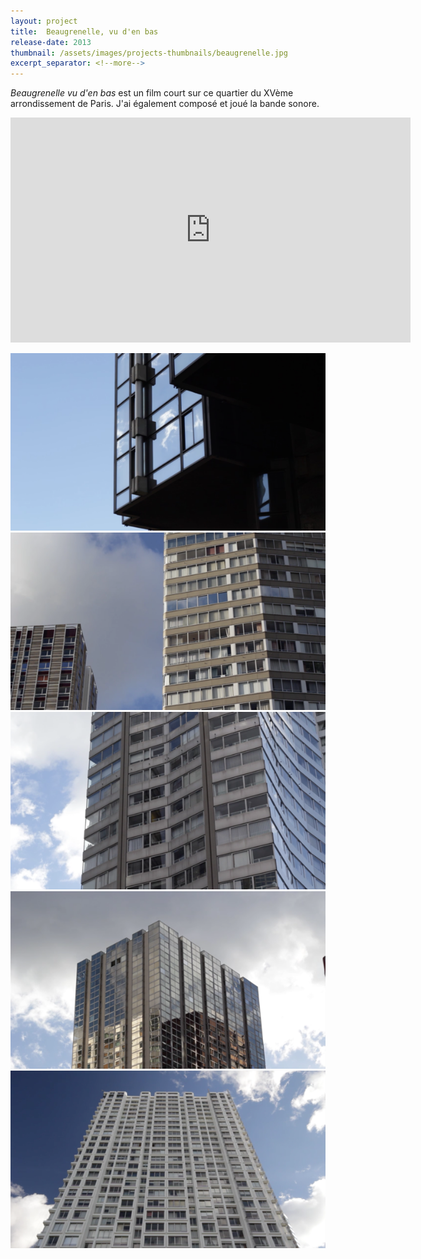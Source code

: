 ```yaml
---
layout: project
title:  Beaugrenelle, vu d'en bas
release-date: 2013
thumbnail: /assets/images/projects-thumbnails/beaugrenelle.jpg
excerpt_separator: <!--more-->
---
```

_Beaugrenelle vu d'en bas_ est un film court sur ce quartier du XVème arrondissement de Paris<!--more-->. J'ai également composé et joué la bande sonore.

<iframe src="https://player.vimeo.com/video/79562226" width="640" height="360" frameborder="0" webkitallowfullscreen mozallowfullscreen allowfullscreen></iframe>

![](/assets/images/projects/beaugrenelle/beaugrenelle_1.png)
![](/assets/images/projects/beaugrenelle/beaugrenelle_2.png)
![](/assets/images/projects/beaugrenelle/beaugrenelle_3.png)
![](/assets/images/projects/beaugrenelle/beaugrenelle_4.png)
![](/assets/images/projects/beaugrenelle/beaugrenelle_5.png)
